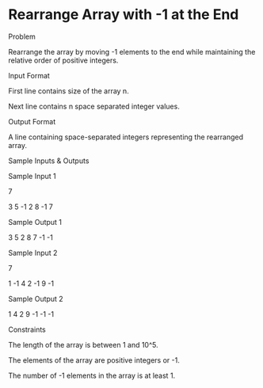 # Rearrange Array with -1 at the End

Problem





Rearrange the array by moving -1 elements to the end while maintaining the relative order of positive integers.





Input Format



First line contains size of the array n.



Next line contains n space separated integer values.





Output Format



A line containing space-separated integers representing the rearranged array.





Sample Inputs & Outputs



Sample Input 1

7

3 5 -1 2 8 -1 7



Sample Output 1

3 5 2 8 7 -1 -1







Sample Input 2

7

1 -1 4 2 -1 9 -1



Sample Output 2

1 4 2 9 -1 -1 -1







Constraints



The length of the array is between 1 and 10^5.



The elements of the array are positive integers or -1.



The number of -1 elements in the array is at least 1.





